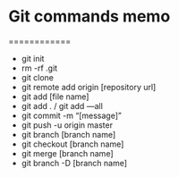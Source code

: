 

# Git commands memo
============

* git init   
* rm -rf .git                 
* git clone
* git remote add origin [repository url]
* git add [file name]
* git add . / git add —all
* git commit  -m “[message]”
* git  push -u origin master
* git branch [branch name]
* git checkout [branch name]
* git merge [branch name]
* git branch -D [branch name]
